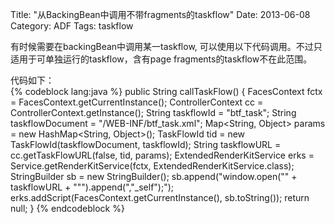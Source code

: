 Title: "从BackingBean中调用不带fragments的taskflow"
Date: 2013-06-08
Category: ADF
Tags: taskflow

有时候需要在backingBean中调用某一taskflow, 可以使用以下代码调用。不过只适用于可单独运行的taskflow，含有page fragments的taskflow不在此范围。    

代码如下：    
{% codeblock lang:java %}
    public String callTaskFlow() {
        FacesContext fctx = FacesContext.getCurrentInstance();
        ControllerContext cc = ControllerContext.getInstance();
        String taskflowId = "btf_task";
        String taskflowDocument = "/WEB-INF/btf_task.xml";
        Map<String, Object> params = new HashMap<String, Object>();
        TaskFlowId tid = new TaskFlowId(taskflowDocument, taskflowId);
        String taskflowURL = cc.getTaskFlowURL(false, tid, params);
        ExtendedRenderKitService erks =
            Service.getRenderKitService(fctx, ExtendedRenderKitService.class);
        StringBuilder sb = new StringBuilder();
        sb.append("window.open(\"" + taskflowURL +
                  "\"").append(",\"_self\");");
        erks.addScript(FacesContext.getCurrentInstance(), sb.toString());
        return null;
    }
{% endcodeblock %}
